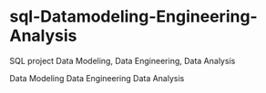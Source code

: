 # sql-Datamodeling-Engineering-Analysis
SQL project
Data Modeling, Data Engineering, Data Analysis



Data Modeling
Data Engineering
Data Analysis

